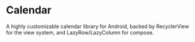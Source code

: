 # Calendar
A highly customizable calendar library for Android, backed by RecyclerView for the view system, and LazyRow/LazyColumn for compose.
